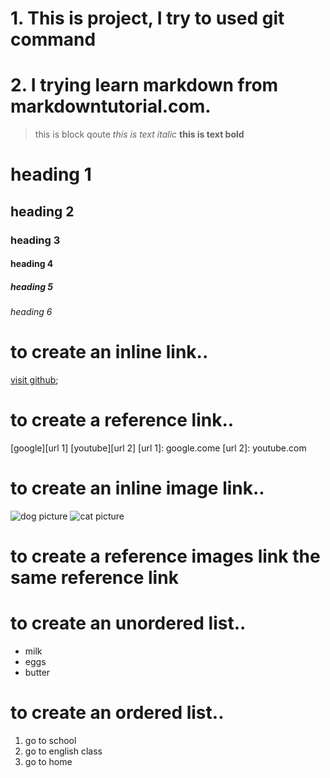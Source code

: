# 1. This is project, I try to used git command
# 2. I trying learn markdown from markdowntutorial.com.

> this is block qoute
_this is  text italic_
**this is text bold**
# heading 1
## heading 2
### heading 3
#### heading 4
##### heading 5
###### heading 6

# to create an inline link..
[visit github](github.com);
# to create a reference link..
[google][url 1]
[youtube][url 2]
[url 1]: google.come
[url 2]: youtube.com

# to create an inline image link..
![dog picture](https://images.unsplash.com/photo-1571566882372-1598d88abd90?ixlib=rb-1.2.1&ixid=MnwxMjA3fDB8MHxwaG90by1wYWdlfHx8fGVufDB8fHx8&auto=format&fit=crop&w=334&q=80)
![cat picture](https://images.unsplash.com/photo-1561948955-570b270e7c36?ixid=MnwxMjA3fDB8MHxwaG90by1wYWdlfHx8fGVufDB8fHx8&ixlib=rb-1.2.1&auto=format&fit=crop&w=259&q=80)

# to create a reference images link the same reference link

# to create an unordered list..
* milk
* eggs
* butter
# to create an ordered list..
1. go to school
2. go to english class
3. go to home